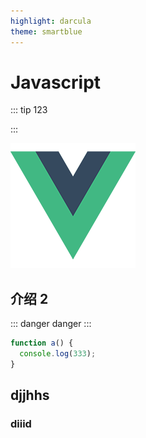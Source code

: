```yaml
---
highlight: darcula
theme: smartblue
---
```


# Javascript

::: tip
123

:::

![An image](/logo.png)

## 介绍 2

::: danger
danger
:::

```javascript
function a() {
  console.log(333);
}
```

## djjhhs

### diiid
